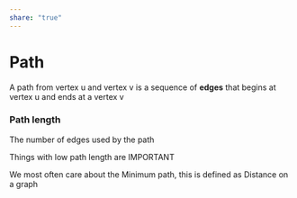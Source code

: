 ```yaml
---  
share: "true"  
---  
```

# Path  
  
A path from vertex u and vertex v is a sequence of **edges** that begins at vertex u and ends at a vertex v  
  
### Path length   
The number of edges used by the path  
  
Things with low path length are IMPORTANT  
  
We most often care about the Minimum path, this is defined as Distance on a graph
